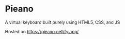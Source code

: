 # Pieano
A virtual keyboard built purely using HTML5, CSS, and JS

Hosted on https://pieano.netlify.app/

